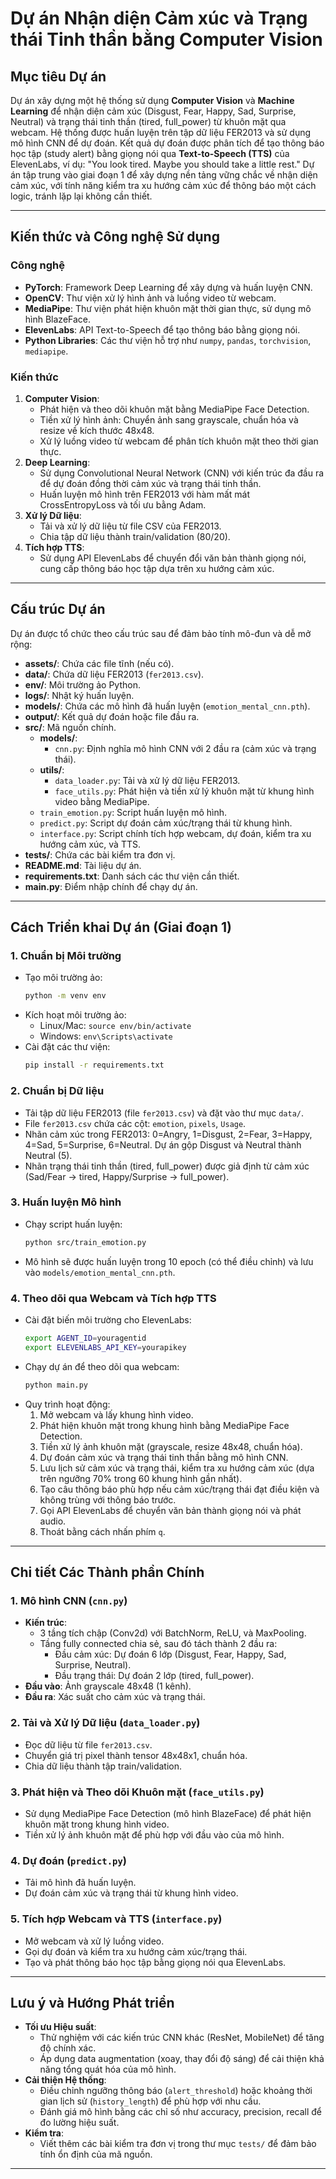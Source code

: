 # Dự án Nhận diện Cảm xúc và Trạng thái Tinh thần bằng Computer Vision

## Mục tiêu Dự án

Dự án xây dựng một hệ thống sử dụng **Computer Vision** và **Machine Learning** để nhận diện cảm xúc (Disgust, Fear, Happy, Sad, Surprise, Neutral) và trạng thái tinh thần (tired, full_power) từ khuôn mặt qua webcam. Hệ thống được huấn luyện trên tập dữ liệu FER2013 và sử dụng mô hình CNN để dự đoán. Kết quả dự đoán được phân tích để tạo thông báo học tập (study alert) bằng giọng nói qua **Text-to-Speech (TTS)** của ElevenLabs, ví dụ: "You look tired. Maybe you should take a little rest." Dự án tập trung vào giai đoạn 1 để xây dựng nền tảng vững chắc về nhận diện cảm xúc, với tính năng kiểm tra xu hướng cảm xúc để thông báo một cách logic, tránh lặp lại không cần thiết.

---

## Kiến thức và Công nghệ Sử dụng

### Công nghệ
- **PyTorch**: Framework Deep Learning để xây dựng và huấn luyện CNN.
- **OpenCV**: Thư viện xử lý hình ảnh và luồng video từ webcam.
- **MediaPipe**: Thư viện phát hiện khuôn mặt thời gian thực, sử dụng mô hình BlazeFace.
- **ElevenLabs**: API Text-to-Speech để tạo thông báo bằng giọng nói.
- **Python Libraries**: Các thư viện hỗ trợ như `numpy`, `pandas`, `torchvision`, `mediapipe`.

### Kiến thức
1. **Computer Vision**:
   - Phát hiện và theo dõi khuôn mặt bằng MediaPipe Face Detection.
   - Tiền xử lý hình ảnh: Chuyển ảnh sang grayscale, chuẩn hóa và resize về kích thước 48x48.
   - Xử lý luồng video từ webcam để phân tích khuôn mặt theo thời gian thực.
2. **Deep Learning**:
   - Sử dụng Convolutional Neural Network (CNN) với kiến trúc đa đầu ra để dự đoán đồng thời cảm xúc và trạng thái tinh thần.
   - Huấn luyện mô hình trên FER2013 với hàm mất mát CrossEntropyLoss và tối ưu bằng Adam.
3. **Xử lý Dữ liệu**:
   - Tải và xử lý dữ liệu từ file CSV của FER2013.
   - Chia tập dữ liệu thành train/validation (80/20).
4. **Tích hợp TTS**:
   - Sử dụng API ElevenLabs để chuyển đổi văn bản thành giọng nói, cung cấp thông báo học tập dựa trên xu hướng cảm xúc.

---

## Cấu trúc Dự án

Dự án được tổ chức theo cấu trúc sau để đảm bảo tính mô-đun và dễ mở rộng:

- **assets/**: Chứa các file tĩnh (nếu có).
- **data/**: Chứa dữ liệu FER2013 (`fer2013.csv`).
- **env/**: Môi trường ảo Python.
- **logs/**: Nhật ký huấn luyện.
- **models/**: Chứa các mô hình đã huấn luyện (`emotion_mental_cnn.pth`).
- **output/**: Kết quả dự đoán hoặc file đầu ra.
- **src/**: Mã nguồn chính.
  - **models/**:
    - `cnn.py`: Định nghĩa mô hình CNN với 2 đầu ra (cảm xúc và trạng thái).
  - **utils/**:
    - `data_loader.py`: Tải và xử lý dữ liệu FER2013.
    - `face_utils.py`: Phát hiện và tiền xử lý khuôn mặt từ khung hình video bằng MediaPipe.
  - `train_emotion.py`: Script huấn luyện mô hình.
  - `predict.py`: Script dự đoán cảm xúc/trạng thái từ khung hình.
  - `interface.py`: Script chính tích hợp webcam, dự đoán, kiểm tra xu hướng cảm xúc, và TTS.
- **tests/**: Chứa các bài kiểm tra đơn vị.
- **README.md**: Tài liệu dự án.
- **requirements.txt**: Danh sách các thư viện cần thiết.
- **main.py**: Điểm nhập chính để chạy dự án.

---

## Cách Triển khai Dự án (Giai đoạn 1)

### 1. Chuẩn bị Môi trường
- Tạo môi trường ảo:
  ```bash
  python -m venv env
  ```
- Kích hoạt môi trường ảo:
  - Linux/Mac: `source env/bin/activate`
  - Windows: `env\Scripts\activate`
- Cài đặt các thư viện:
  ```bash
  pip install -r requirements.txt
  ```

### 2. Chuẩn bị Dữ liệu
- Tải tập dữ liệu FER2013 (file `fer2013.csv`) và đặt vào thư mục `data/`.
- File `fer2013.csv` chứa các cột: `emotion`, `pixels`, `Usage`.
- Nhãn cảm xúc trong FER2013: 0=Angry, 1=Disgust, 2=Fear, 3=Happy, 4=Sad, 5=Surprise, 6=Neutral. Dự án gộp Disgust và Neutral thành Neutral (5).
- Nhãn trạng thái tinh thần (tired, full_power) được giả định từ cảm xúc (Sad/Fear → tired, Happy/Surprise → full_power).

### 3. Huấn luyện Mô hình
- Chạy script huấn luyện:
  ```bash
  python src/train_emotion.py
  ```
- Mô hình sẽ được huấn luyện trong 10 epoch (có thể điều chỉnh) và lưu vào `models/emotion_mental_cnn.pth`.

### 4. Theo dõi qua Webcam và Tích hợp TTS
- Cài đặt biến môi trường cho ElevenLabs:
  ```bash
  export AGENT_ID=youragentid
  export ELEVENLABS_API_KEY=yourapikey
  ```
- Chạy dự án để theo dõi qua webcam:
  ```bash
  python main.py
  ```
- Quy trình hoạt động:
  1. Mở webcam và lấy khung hình video.
  2. Phát hiện khuôn mặt trong khung hình bằng MediaPipe Face Detection.
  3. Tiền xử lý ảnh khuôn mặt (grayscale, resize 48x48, chuẩn hóa).
  4. Dự đoán cảm xúc và trạng thái tinh thần bằng mô hình CNN.
  5. Lưu lịch sử cảm xúc và trạng thái, kiểm tra xu hướng cảm xúc (dựa trên ngưỡng 70% trong 60 khung hình gần nhất).
  6. Tạo câu thông báo phù hợp nếu cảm xúc/trạng thái đạt điều kiện và không trùng với thông báo trước.
  7. Gọi API ElevenLabs để chuyển văn bản thành giọng nói và phát audio.
  8. Thoát bằng cách nhấn phím `q`.

---

## Chi tiết Các Thành phần Chính

### 1. Mô hình CNN (`cnn.py`)
- **Kiến trúc**:
  - 3 tầng tích chập (Conv2d) với BatchNorm, ReLU, và MaxPooling.
  - Tầng fully connected chia sẻ, sau đó tách thành 2 đầu ra:
    - Đầu cảm xúc: Dự đoán 6 lớp (Disgust, Fear, Happy, Sad, Surprise, Neutral).
    - Đầu trạng thái: Dự đoán 2 lớp (tired, full_power).
- **Đầu vào**: Ảnh grayscale 48x48 (1 kênh).
- **Đầu ra**: Xác suất cho cảm xúc và trạng thái.

### 2. Tải và Xử lý Dữ liệu (`data_loader.py`)
- Đọc dữ liệu từ file `fer2013.csv`.
- Chuyển giá trị pixel thành tensor 48x48x1, chuẩn hóa.
- Chia dữ liệu thành tập train/validation.

### 3. Phát hiện và Theo dõi Khuôn mặt (`face_utils.py`)
- Sử dụng MediaPipe Face Detection (mô hình BlazeFace) để phát hiện khuôn mặt trong khung hình video.
- Tiền xử lý ảnh khuôn mặt để phù hợp với đầu vào của mô hình.

### 4. Dự đoán (`predict.py`)
- Tải mô hình đã huấn luyện.
- Dự đoán cảm xúc và trạng thái từ khung hình video.

### 5. Tích hợp Webcam và TTS (`interface.py`)
- Mở webcam và xử lý luồng video.
- Gọi dự đoán và kiểm tra xu hướng cảm xúc/trạng thái.
- Tạo và phát thông báo học tập bằng giọng nói qua ElevenLabs.

---

## Lưu ý và Hướng Phát triển

- **Tối ưu Hiệu suất**:
  - Thử nghiệm với các kiến trúc CNN khác (ResNet, MobileNet) để tăng độ chính xác.
  - Áp dụng data augmentation (xoay, thay đổi độ sáng) để cải thiện khả năng tổng quát hóa của mô hình.
- **Cải thiện Hệ thống**:
  - Điều chỉnh ngưỡng thông báo (`alert_threshold`) hoặc khoảng thời gian lịch sử (`history_length`) để phù hợp với nhu cầu.
  - Đánh giá mô hình bằng các chỉ số như accuracy, precision, recall để đo lường hiệu suất.
- **Kiểm tra**:
  - Viết thêm các bài kiểm tra đơn vị trong thư mục `tests/` để đảm bảo tính ổn định của mã nguồn.

---
